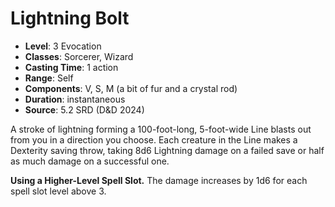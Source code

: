 # Lightning Bolt

- **Level**: 3 Evocation
- **Classes**: Sorcerer, Wizard
- **Casting Time**: 1 action
- **Range**: Self
- **Components**: V, S, M (a bit of fur and a crystal rod)
- **Duration**: instantaneous
- **Source**: 5.2 SRD (D&D 2024)

A stroke of lightning forming a 100-foot-long, 5-foot-wide Line blasts out from you in a direction you choose. Each creature in the Line makes a Dexterity saving throw, taking 8d6 Lightning damage on a failed save or half as much damage on a successful one.

**Using a Higher-Level Spell Slot.** The damage increases by 1d6 for each spell slot level above 3.
